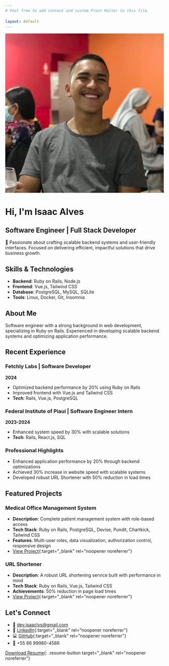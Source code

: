 ```yaml
---
# Feel free to add content and custom Front Matter to this file.

layout: default
---
```


<div class="hero-section">
  <img src="/images/profile.jpg" alt="Isaac Alves" class="profile-image">
  
  <h1>Hi, I'm Isaac Alves</h1>
  <h2>Software Engineer | Full Stack Developer</h2>

  <p>🚀 Passionate about crafting scalable backend systems and user-friendly interfaces. Focused on delivering efficient, impactful solutions that drive business growth.</p>
</div>

## Skills & Technologies
- **Backend**: Ruby on Rails, Node.js
- **Frontend**: Vue.js, Tailwind CSS
- **Database**: PostgreSQL, MySQL, SQLite
- **Tools**: Linux, Docker, Git, Insomnia

## About Me
Software engineer with a strong background in web development, specializing in Ruby on Rails. Experienced in developing scalable backend systems and optimizing application performance.

## Recent Experience

### Fetchly Labs | Software Developer
**2024**
- Optimized backend performance by 20% using Ruby on Rails
- Improved frontend with Vue.js and Tailwind CSS
- **Tech**: Rails, Vue.js, PostgreSQL

### Federal Institute of Piaui | Software Engineer Intern
**2023-2024**
- Enhanced system speed by 30% with scalable solutions
- **Tech**: Rails, React.js, SQL

### Professional Highlights
- Enhanced application performance by 20% through backend optimizations
- Achieved 30% increase in website speed with scalable systems
- Developed robust URL Shortener with 50% reduction in load times

## Featured Projects

### Medical Office Management System
- **Description**: Complete patient management system with role-based access
- **Tech Stack**: Ruby on Rails, PostgreSQL, Devise, Pundit, Chartkick, Tailwind CSS
- **Features**: Multi-user roles, data visualization, authorization control, responsive design
- [View Project](https://github.com/isaaclvs/hospital-management){:target="_blank" rel="noopener noreferrer"}

### URL Shortener
- **Description**: A robust URL shortening service built with performance in mind
- **Tech Stack**: Ruby on Rails, Vue.js, Tailwind CSS
- **Achievements**: 50% reduction in page load times
- [View Project](https://github.com/isaaclvs/RailsUrlShortener){:target="_blank" rel="noopener noreferrer"}

## Let's Connect
- 📧 [dev.isaaclvs@gmail.com](mailto:dev.isaaclvs@gmail.com)
- 💼 [LinkedIn](https://linkedin.com/in/isaaclvs){:target="_blank" rel="noopener noreferrer"}
- 💻 [GitHub](https://github.com/isaaclvs){:target="_blank" rel="noopener noreferrer"}
- 📱 +55 86 99980-4586

[Download Resume](/files/resume.pdf){: .resume-button target="_blank" rel="noopener noreferrer"}
